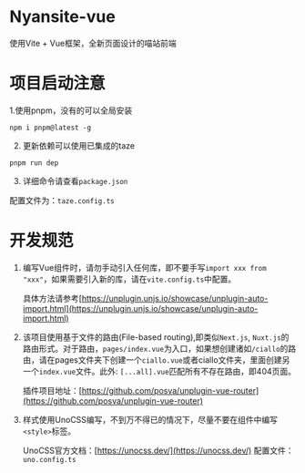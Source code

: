 # Nyansite-vue

使用Vite + Vue框架，全新页面设计的喵站前端

# 项目启动注意
1.使用pnpm，没有的可以全局安装
```shell
npm i pnpm@latest -g
```

2. 更新依赖可以使用已集成的taze
```shell
pnpm run dep
```

3. 详细命令请查看`package.json`

配置文件为：`taze.config.ts`

# 开发规范
1. 编写Vue组件时，请勿手动引入任何库，即不要手写`import xxx from "xxx"`，如果需要引入新的库，请在`vite.config.ts`中配置。

    具体方法请参考[https://unplugin.unjs.io/showcase/unplugin-auto-import.html](https://unplugin.unjs.io/showcase/unplugin-auto-import.html)

2. 该项目使用基于文件的路由(File-based routing),即类似`Next.js`, `Nuxt.js`的路由形式。对于路由，`pages/index.vue`为入口，如果想创建诸如`/ciallo`的路由，请在pages文件夹下创建一个`ciallo.vue`或者ciallo文件夹，里面创建另一个`index.vue`文件。此外: `[...all].vue`匹配所有不存在路由，即404页面。

    插件项目地址：[https://github.com/posva/unplugin-vue-router](https://github.com/posva/unplugin-vue-router)

3. 样式使用UnoCSS编写，不到万不得已的情况下，尽量不要在组件中编写`<style>`标签。

    UnoCSS官方文档：[https://unocss.dev/](https://unocss.dev/)
    配置文件：`uno.config.ts`